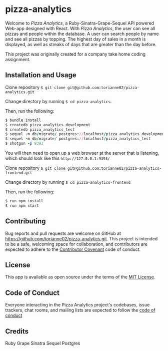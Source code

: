 # pizza-analytics
Welcome to *Pizza Analytics*, a Ruby-Sinatra-Grape-Sequel API powered Web-app designed with React. With *Pizza Analytics*, the user can see all pizzas and people within the database. A user can search people by name and see all pizzas by topping. The highest day of sales in a month is displayed, as well as streaks of days that are greater than the day before.

This project was originally created for a company take home coding assignment. 

## Installation and Usage
Clone repository `$ git clone git@github.com:torianne02/pizza-analytics.git`

Change directory by running `$ cd pizza-analytics`.

Then, run the following:
```ruby
$ bundle install
$ createdb pizza_analytics_development
$ createdb pizza_analytics_test
$ sequel -m db/migrate/ postgres://localhost/pizza_analytics_development
$ sequel -m db/migrate/ postgres://localhost/pizza_analytics_test
$ shotgun -p 9393
```
You will then need to open up a web browser at the server that is listening, which should look like this  `http://127.0.0.1:9393/`

Clone repository `$ git clone git@github.com:torianne02/pizza-analytics-frontend.git`

Change directory by running `$ cd pizza-analytics-frontend`

Then, run the following:
``` ruby
$ run npm install
$ run npm start
```

## Contributing
Bug reports and pull requests are welcome on GitHub at https://github.com/torianne02/pizza-analytics.git. This project is intended to be a safe, welcoming space for collaboration, and contributors are expected to adhere to the [Contributor Covenant](http://contributor-covenant.org) code of conduct.

## License
This app is available as open source under the terms of the [MIT License](https://opensource.org/licenses/MIT).

## Code of Conduct
Everyone interacting in the Pizza Analytics project's codebases, issue trackers, chat rooms, and mailing lists are expected to follow the [code of conduct](https://github.com/torianne02/pizza-analytics/blob/master/CODE_OF_CONDUCT.md)

## Credits
Ruby
Grape
Sinatra
Sequel
Postgres
